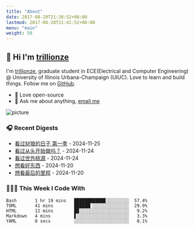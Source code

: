 ```yaml
---
title: "About"
date: 2017-08-20T21:38:52+08:00
lastmod: 2017-08-28T21:41:52+08:00
menu: "main"
weight: 50
---
```


## 👋 Hi I'm [trillionze](https://www.trillionze.com)

I'm [trillionze](https://www.trillionze.com), graduate student in ECE(Electrical and Computer Engineering) @ University of Illinois Urbana-Champaign (UIUC). Love to learn and build things. Follow me on [GitHub](https://github.com/trillionze).

- 💼 Love open-source
- 💬 Ask me about anything, [email me](trillionze@163.com)

![picture](https://image.pseudoyu.com/images/dino.gif)

### 🎧 Recent Digests

<!-- douban starts -->
* <a href='http://movie.douban.com/subject/36323224/' target='_blank'>看过豺狼的日子 第一季</a> - 2024-11-25
* <a href='http://movie.douban.com/subject/36198713/' target='_blank'>看过从头开始做吗？</a> - 2024-11-24
* <a href='http://movie.douban.com/subject/36133984/' target='_blank'>看过世外桃源</a> - 2024-11-24
* <a href='http://movie.douban.com/subject/36154853/' target='_blank'>想看好东西</a> - 2024-11-20
* <a href='http://movie.douban.com/subject/36680228/' target='_blank'>想看最后的里程</a> - 2024-11-20
<!-- douban ends -->

### 👨🏻‍💻 This Week I Code With

<!-- code_time starts -->

```text
Bash       1 hr 19 mins   ████████████░░░░░░░░░  57.4%
TOML       41 mins        ██████▎░░░░░░░░░░░░░░  29.9%
HTML       12 mins        █▉░░░░░░░░░░░░░░░░░░░   9.2%
Markdown   4 mins         ▋░░░░░░░░░░░░░░░░░░░░   3.3%
YAML       0 secs         ░░░░░░░░░░░░░░░░░░░░░   0.1%
```

<!-- code_time ends -->